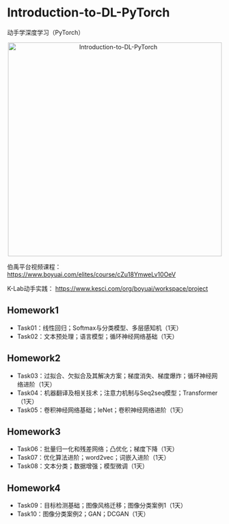 # Introduction-to-DL-PyTorch
动手学深度学习（PyTorch）

<div align=center>
<img width="500" src="img/Introduction-to-DL-PyTorch.png" alt="Introduction-to-DL-PyTorch"/>
</div>

伯禹平台视频课程：
https://www.boyuai.com/elites/course/cZu18YmweLv10OeV

K-Lab动手实践：
https://www.kesci.com/org/boyuai/workspace/project

## Homework1 
- Task01：线性回归；Softmax与分类模型、多层感知机（1天）
- Task02：文本预处理；语言模型；循环神经网络基础（1天）

## Homework2 
- Task03：过拟合、欠拟合及其解决方案；梯度消失、梯度爆炸；循环神经网络进阶（1天）
- Task04：机器翻译及相关技术；注意力机制与Seq2seq模型；Transformer（1天）
- Task05：卷积神经网络基础；leNet；卷积神经网络进阶（1天）

## Homework3 
- Task06：批量归一化和残差网络；凸优化；梯度下降（1天）
- Task07：优化算法进阶；word2vec；词嵌入进阶（1天）
- Task08：文本分类；数据增强；模型微调（1天）

## Homework4 
- Task09：目标检测基础；图像风格迁移；图像分类案例1（1天）
- Task10：图像分类案例2；GAN；DCGAN（1天）
